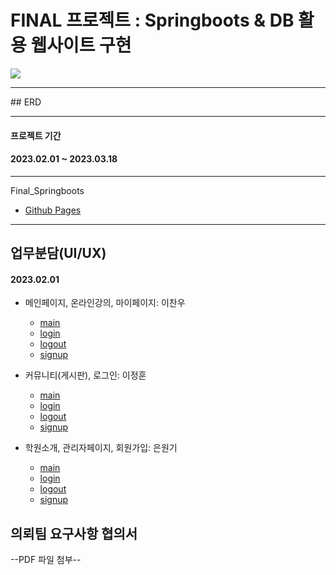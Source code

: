 # FINAL 프로젝트 : Springboots & DB 활용 웹사이트 구현
<img src="https://images.unsplash.com/photo-1661961112951-f2…fHx8fGVufDB8fHx8&auto=format&fit=crop&w=1172&q=80">

<hr>
## ERD
<img src="">

<hr>

#### 프로젝트 기간

#### 2023.02.01 ~ 2023.03.18

<hr>
Final_Springboots

- [Github Pages](https://github.com/keamy-eun/final_springboots)
<!-- - [Video]() -->

<hr>

## 업무분담(UI/UX)

#### 2023.02.01

- 메인페이지, 온라인강의, 마이페이지: 이찬우

  - [main](../final_springboots/docs/)
  - [login](../final_springboots/docs/)
  - [logout](../toy_servletsWithDB/src/main/java/com/midleterm/midle_term/servlets/Logout.java)
  - [signup](../final_springboots/docs/)

- 커뮤니티(게시판), 로그인: 이정훈

  - [main](../final_springboots/docs/)
  - [login](../final_springboots/docs/)
  - [logout](../toy_servletsWithDB/src/main/java/com/midleterm/midle_term/servlets/Logout.java)
  - [signup](../final_springboots/docs/)

- 학원소개, 관리자페이지, 회원가입: 은원기

  - [main](../final_springboots/docs/)
  - [login](../final_springboots/docs/)
  - [logout](../toy_servletsWithDB/src/main/java/com/midleterm/midle_term/servlets/Logout.java)
  - [signup](../final_springboots/docs/)

## 의뢰팀 요구사항 협의서
--PDF 파일 첨부--
